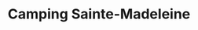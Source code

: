 ---
title: "Camping Sainte-Madeleine"
url: /sainte-madeleine/camping-sainte-madeleine/
shop: convenience
---